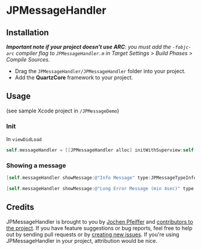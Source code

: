 # JPMessageHandler

## Installation

_**Important note if your project doesn't use ARC**: you must add the `-fobjc-arc` compiler flag to `JPMessageHandler.m` in Target Settings > Build Phases > Compile Sources._

* Drag the `JPMessageHandler/JPMessageHandler` folder into your project.
* Add the **QuartzCore** framework to your project.

## Usage

(see sample Xcode project in `/JPMessageDemo`)

### Init
In `viewDidLoad`

```objective-c
self.messageHandler = [[JPMessageHandler alloc] initWithSuperview:self.view];
```
### Showing a message

```objective-c
[self.messageHandler showMessage:@"Info Message" type:JPMessageTypeInfo];

[self.messageHandler showMessage:@"Long Error Message (min 4sec)" type:JPMessageTypeError minDuration:4.0 maxDuration:10.0];
```

## Credits

JPMessageHandler is brought to you by [Jochen Pfeiffer](http://jochen-pfeiffer.com) and [contributors to the project](https://github.com/jjochen/JPMessageHandler/contributors). If you have feature suggestions or bug reports, feel free to help out by sending pull requests or by [creating new issues](https://github.com/jjochen/JPMessageHandler/issues/new). If you're using JPMessageHandler in your project, attribution would be nice.

